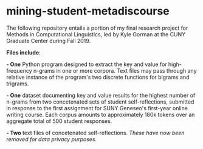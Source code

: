# mining-student-metadiscourse

The following repository entails a portion of my final research project for Methods in Computational Linguistics, led by Kyle Gorman at the CUNY Graduate Center during Fall 2019.
</br>

<strong>Files include</strong>:</br>

<strong>- One</strong> Python program designed to extract the key and value for high-frequency n-grams in one or more corpora. Text files may pass through any relative instance of the program's two discrete functions for bigrams and trigrams.</br>

<strong>- One</strong> dataset documenting key and value results for the highest number of n-grams from two concetenated sets of student self-reflections,  submitted in response to the first assignment for SUNY Geneseo's first-year online writing course. Each corpus amounts to approximately 180k tokens over an aggregate total of 500 student responses.</br>

<strong>- Two</strong> text files of concetenated self-reflections. <em>These have now been removed for data privacy purposes.</em>
